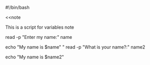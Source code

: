 #!/bin/bash

<<note

This is a script for variables
note

read -p "Enter my name:" name

 echo "My name is $name"
                                                                                                                       "
read -p "What is your name?:" name2
                                                                                               

echo "My name is $name2"                                                                                                                                                                                                                                                                                                                                               
